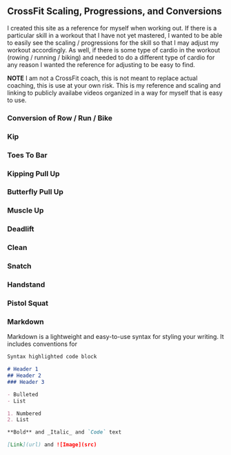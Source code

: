 ## CrossFit Scaling, Progressions, and Conversions

I created this site as a reference for myself when working out. If there is a particular skill in a workout that I have not yet mastered, I wanted to be able to easily see the scaling / progressions for the skill so that I may adjust my workout accordingly. As well, if there is some type of cardio in the workout (rowing / running / biking) and needed to do a different type of cardio for any reason I wanted the reference for adjusting to be easy to find. 

**NOTE** I am not a CrossFit coach, this is not meant to replace actual coaching, this is use at your own risk. This is my reference and scaling and linking to publicly availabe videos organized in a way for myself that is easy to use. 


### Conversion of Row / Run / Bike

### Kip

### Toes To Bar

### Kipping Pull Up

### Butterfly Pull Up

### Muscle Up

### Deadlift

### Clean

### Snatch

### Handstand

### Pistol Squat



### Markdown

Markdown is a lightweight and easy-to-use syntax for styling your writing. It includes conventions for

```markdown
Syntax highlighted code block

# Header 1
## Header 2
### Header 3

- Bulleted
- List

1. Numbered
2. List

**Bold** and _Italic_ and `Code` text

[Link](url) and ![Image](src)
```
